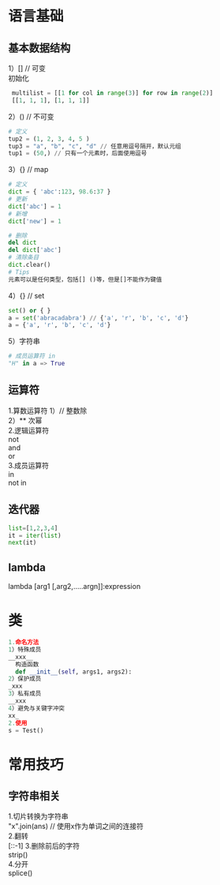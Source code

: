 #  语言基础
## 基本数据结构  
1）[] // 可变  
初始化  
```python
 multilist = [[1 for col in range(3)] for row in range(2)]
 [[1, 1, 1], [1, 1, 1]]
```
2）() // 不可变  
```python
# 定义
tup2 = (1, 2, 3, 4, 5 )
tup3 = "a", "b", "c", "d" // 任意用逗号隔开，默认元组
tup1 = (50,) // 只有一个元素时，后面使用逗号
```
3）{} // map   
```python
# 定义
dict = { 'abc':123, 98.6:37 }  
# 更新
dict['abc'] = 1
# 新增
dict['new'] = 1

# 删除
del dict  
del dict['abc']
# 清除条目
dict.clear()
# Tips
元素可以是任何类型，包括[] ()等，但是[]不能作为键值
```
4）{} // set  
```python
set() or { }
a = set('abracadabra') // {'a', 'r', 'b', 'c', 'd'}
a = {'a', 'r', 'b', 'c', 'd'}

```
5）字符串  
```python
# 成员运算符 in
"H" in a => True

```
## 运算符  
1.算数运算符
1）// 整数除  
2）** 次幂  
2.逻辑运算符  
not  
and  
or  
3.成员运算符  
in  
not in  
## 迭代器
```python
list=[1,2,3,4]
it = iter(list)
next(it)
```
## lambda 
lambda [arg1 [,arg2,.....argn]]:expression  

# 类  
```python
1.命名方法
1）特殊成员
__xxx__ 
  构造函数
  def __init__(self, args1, args2):
2）保护成员
_xxx 
3）私有成员
__xxx 
4）避免与关键字冲突
xx_
2.使用
s = Test()
```
## 


# 常用技巧
## 字符串相关　
1.切片转换为字符串  
"x".join(ans) // 使用x作为单词之间的连接符      
2.翻转  
[::-1]
3.删除前后的字符  
strip()  
4.分开  
splice()  

